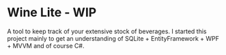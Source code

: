 # Wine Lite - WIP
A tool to keep track of your extensive stock of beverages. I started this project mainly to get an understanding of SQLite + EntityFramework + WPF + MVVM and of course C#.

